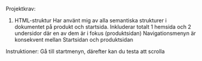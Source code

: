 Projektkrav:
1. HTML-struktur
    Har använt mig av alla semantiska strukturer i dokumentet på produkt och startsida.
    Inkluderar totalt 1 hemsida och 2 undersidor där en av dem är i fokus (produktsidan)
    Navigationsmenyn är konsekvent mellan Startsidan och produktsidan


Instruktioner:
Gå till startmenyn, därefter kan du testa att scrolla 
